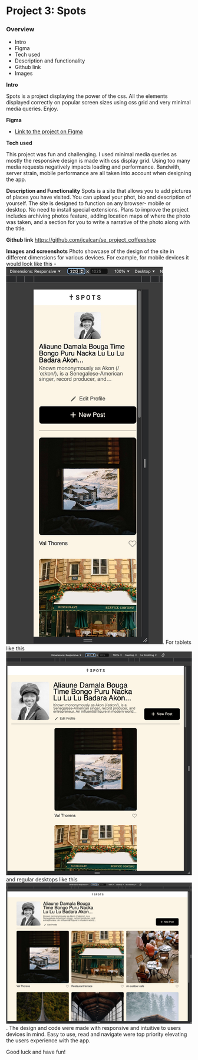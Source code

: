 # Project 3: Spots

### Overview

- Intro
- Figma
- Tech used
- Description and functionality
- Github link
- Images

**Intro**

Spots is a project displaying the power of the css. All the elements displayed correctly on popular screen sizes using css grid and very minimal media queries. Enjoy.

**Figma**

- [Link to the project on Figma](https://www.figma.com/file/BBNm2bC3lj8QQMHlnqRsga/Sprint-3-Project-%E2%80%94-Spots?type=design&node-id=2%3A60&mode=design&t=afgNFybdorZO6cQo-1)

**Tech used**

This project was fun and challenging. I used minimal media queries as mostly the responsive design is made with css display grid. Using too many media requests negatively impacts loading and performance. Bandwith, server strain, mobile performance are all taken into account when designing the app.

**Description and Functionality**
Spots is a site that allows you to add pictures of places you have visited. You can upload your phot, bio and description of yourself. The site is designed to function on any browser- mobile or desktop. No need to install special extensions. Plans to improve the project includes archiving photos feature, adding location maps of where the photo was taken, and a section for you to write a narrative of the photo along with the title.

**Github link**
https://github.com/jcalcan/se_project_coffeeshop

**Images and screenshots**
Photo showcase of the design of the site in different dimensions for various devices. For example,
for mobile devices it would look like this - ![mobile](./images/demo/mobile_screenshot.jpg). For tablets like this ![tablets](./images/demo/tablet_screenshot.jpg) and regular desktops like this ![desktop](./images/demo/desktop_screenshot.jpg). The design and code were made with responsive and intuitive to users devices in mind. Easy to use, read and navigate were top priority elevating the users experience with the app.

Good luck and have fun!
